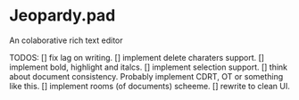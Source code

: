 # Jeopardy.pad
An colaborative rich text editor



TODOS:
    [] fix lag on writing.
    [] implement delete charaters support.
    [] implement bold, highlight and italcs.
    [] implement selection support.
    [] think about document consistency. Probably implement CDRT, OT or something like this.
    [] implement rooms (of documents) scheeme.
    [] rewrite to clean UI.
    
